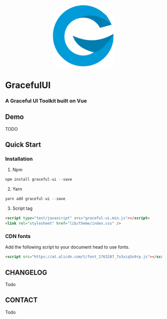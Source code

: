 <p align="center">
    <a href="#">
        <img width="200" src="./assets/logo.png">
    </a>
</p>

<h1>
GracefulUI
    <h3>A Graceful UI Toolkit built on Vue</h3>
</h1>

## Demo

TODO

## Quick Start

### Installation

1. Npm

```js
npm install graceful-ui --save
```

2. Yarn

```js
yarn add graceful-ui --save
```

3. Script tag

```html
<script type="text/javascript" src="graceful-ui.min.js"></script>
<link rel="stylesheet" href="lib/theme/index.css" />
```

### CDN fonts

Add the following script to your document head to use fonts.

```html
<script src="https://at.alicdn.com/t/font_1763207_7o3xiq5n9rp.js"></script>
```

## CHANGELOG

Todo

## CONTACT

Todo

